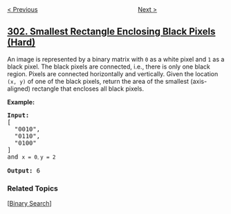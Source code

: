 <!--|This file generated by command(leetcode description); DO NOT EDIT.    |-->
<!--+----------------------------------------------------------------------+-->
<!--|@author    openset <openset.wang@gmail.com>                           |-->
<!--|@link      https://github.com/openset                                 |-->
<!--|@home      https://github.com/openset/leetcode                        |-->
<!--+----------------------------------------------------------------------+-->

[< Previous](https://github.com/openset/leetcode/tree/master/problems/remove-invalid-parentheses "Remove Invalid Parentheses")
　　　　　　　　　　　　　　　　
[Next >](https://github.com/openset/leetcode/tree/master/problems/range-sum-query-immutable "Range Sum Query - Immutable")

## [302. Smallest Rectangle Enclosing Black Pixels (Hard)](https://leetcode.com/problems/smallest-rectangle-enclosing-black-pixels "包含全部黑色像素的最小矩形")

<p>An image is represented by a binary matrix with <code>0</code> as a white pixel and <code>1</code> as a black pixel. The black pixels are connected, i.e., there is only one black region. Pixels are connected horizontally and vertically. Given the location <code>(x, y)</code> of one of the black pixels, return the area of the smallest (axis-aligned) rectangle that encloses all black pixels.</p>

<p><strong>Example:</strong></p>

<pre>
<strong>Input:</strong>
[
  &quot;0010&quot;,
  &quot;0110&quot;,
  &quot;0100&quot;
]
and <code>x = 0<font face="sans-serif, Arial, Verdana, Trebuchet MS">, </font></code><code>y = 2</code>

<strong>Output:</strong> 6
</pre>

### Related Topics
  [[Binary Search](https://github.com/openset/leetcode/tree/master/tag/binary-search/README.md)]

